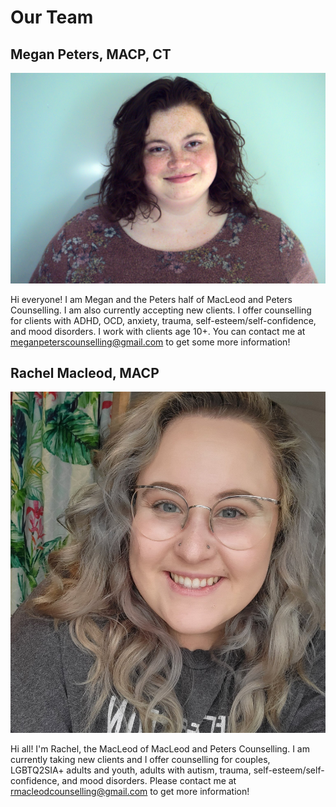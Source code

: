 # Our Team
## Megan Peters, MACP, CT
![Megan Peters Portrait](assets/img/meganprofile1.png "Megan Peters")

Hi everyone! I am Megan and the Peters half of MacLeod and Peters Counselling. I am also currently accepting new clients. I offer counselling for clients with ADHD, OCD, anxiety, trauma, self-esteem/self-confidence, and mood disorders.  I work with clients age 10+.  You can contact me at meganpeterscounselling@gmail.com to get some more information!

## Rachel Macleod, MACP
![Rachel Macleod Portrait](assets/img/rachelprofile1.jpeg "Rachel Macleod")

Hi all! I'm Rachel, the MacLeod of MacLeod and Peters Counselling. I am currently taking new clients and I offer counselling for couples, LGBTQ2SIA+ adults and youth, adults with autism, trauma, self-esteem/self-confidence, and mood disorders. Please contact me at rmacleodcounselling@gmail.com to get more information!


